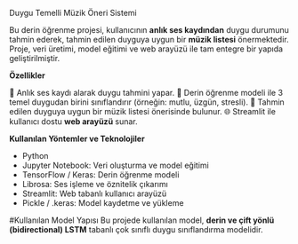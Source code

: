 Duygu Temelli Müzik Öneri Sistemi

Bu derin öğrenme projesi, kullanıcının **anlık ses kaydından** duygu durumunu tahmin ederek, tahmin edilen duyguya uygun bir **müzik listesi** önermektedir. Proje, veri üretimi, model eğitimi ve web arayüzü ile tam entegre bir yapıda geliştirilmiştir.


**Özellikler**

 🎤 Anlık ses kaydı alarak duygu tahmini yapar.
 🤖 Derin öğrenme modeli ile 3 temel duygudan birini sınıflandırır (örneğin: mutlu, üzgün, stresli).
 🎵 Tahmin edilen duyguya uygun bir müzik listesi önerisinde bulunur.
 🌐 Streamlit ile kullanıcı dostu **web arayüzü** sunar.

**Kullanılan Yöntemler ve Teknolojiler**

- Python 
- Jupyter Notebook: Veri oluşturma ve model eğitimi
- TensorFlow / Keras: Derin öğrenme modeli
- Librosa: Ses işleme ve öznitelik çıkarımı
- Streamlit: Web tabanlı kullanıcı arayüzü
- Pickle / .keras: Model kaydetme ve yükleme


#Kullanılan Model Yapısı
Bu projede kullanılan model, **derin ve çift yönlü (bidirectional) LSTM** tabanlı çok sınıflı duygu sınıflandırma modelidir.
